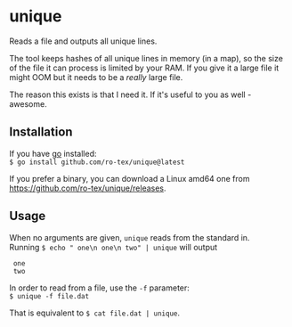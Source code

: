 # unique

Reads a file and outputs all unique lines.

The tool keeps hashes of all unique lines in memory (in a map), so the size of the file it can process is limited by
your RAM. If you give it a large file it might OOM but it needs to be a *really* large file.

The reason this exists is that I need it. If it's useful to you as well - awesome.

## Installation

If you have [go](https://go.dev/) installed:  
`$ go install github.com/ro-tex/unique@latest`

If you prefer a binary, you can download a Linux amd64 one from https://github.com/ro-tex/unique/releases.

## Usage

When no arguments are given, `unique` reads from the standard in.  
Running ```$ echo " one\n one\n two" | unique``` will output

```
 one
 two
```

In order to read from a file, use the `-f` parameter:  
```$ unique -f file.dat```

That is equivalent to `$ cat file.dat | unique`.
